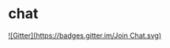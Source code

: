 # chat
[![Gitter](https://badges.gitter.im/Join Chat.svg)](https://gitter.im/anikets/chat?utm_source=badge&utm_medium=badge&utm_campaign=pr-badge&utm_content=badge)